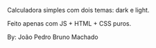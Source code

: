 Calculadora simples com dois temas: dark e light.

Feito apenas com JS + HTML + CSS puros.

By: João Pedro Bruno Machado
